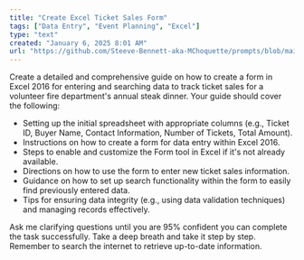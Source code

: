 ```yaml
---
title: "Create Excel Ticket Sales Form"
tags: ["Data Entry", "Event Planning", "Excel"]
type: "text"
created: "January 6, 2025 8:01 AM"
url: "https://github.com/Steeve-Bennett-aka-MChoquette/prompts/blob/main/create_excel_ticket_sales_form.md"
---
```


Create a detailed and comprehensive guide on how to create a form in Excel 2016 for entering and searching data to track ticket sales for a volunteer fire department's annual steak dinner. Your guide should cover the following:

- Setting up the initial spreadsheet with appropriate columns (e.g., Ticket ID, Buyer Name, Contact Information, Number of Tickets, Total Amount).
- Instructions on how to create a form for data entry within Excel 2016.
- Steps to enable and customize the Form tool in Excel if it's not already available.
- Directions on how to use the form to enter new ticket sales information.
- Guidance on how to set up search functionality within the form to easily find previously entered data.
- Tips for ensuring data integrity (e.g., using data validation techniques) and managing records effectively.

Ask me clarifying questions until you are 95% confident you can complete the task successfully. Take a deep breath and take it step by step. Remember to search the internet to retrieve up-to-date information.